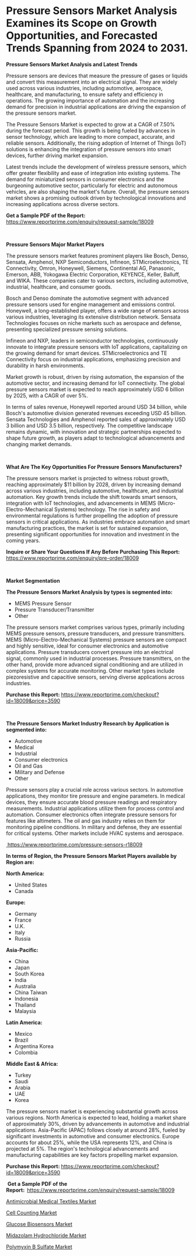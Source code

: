 <p><h1>Pressure Sensors Market Analysis Examines its Scope on Growth Opportunities, and Forecasted Trends Spanning from 2024 to 2031.</h1></p><p><strong>Pressure Sensors Market Analysis and Latest Trends</strong></p>
<p><p>Pressure sensors are devices that measure the pressure of gases or liquids and convert this measurement into an electrical signal. They are widely used across various industries, including automotive, aerospace, healthcare, and manufacturing, to ensure safety and efficiency in operations. The growing importance of automation and the increasing demand for precision in industrial applications are driving the expansion of the pressure sensors market.</p><p>The Pressure Sensors Market is expected to grow at a CAGR of 7.50% during the forecast period. This growth is being fueled by advances in sensor technology, which are leading to more compact, accurate, and reliable sensors. Additionally, the rising adoption of Internet of Things (IoT) solutions is enhancing the integration of pressure sensors into smart devices, further driving market expansion. </p><p>Latest trends include the development of wireless pressure sensors, which offer greater flexibility and ease of integration into existing systems. The demand for miniaturized sensors in consumer electronics and the burgeoning automotive sector, particularly for electric and autonomous vehicles, are also shaping the market's future. Overall, the pressure sensors market shows a promising outlook driven by technological innovations and increasing applications across diverse sectors.</p></p>
<p><strong>Get a Sample PDF of the Report:&nbsp;</strong> <a href="https://www.reportprime.com/enquiry/request-sample/18009?utm_campaign=1159&utm_medium=2&utm_source=Github&utm_content=ia&utm_term=20112024&utm_id=pressure-sensors">https://www.reportprime.com/enquiry/request-sample/18009</a></p>
<p>&nbsp;</p>
<p><strong>Pressure Sensors Major Market Players</strong></p>
<p><p>The pressure sensors market features prominent players like Bosch, Denso, Sensata, Amphenol, NXP Semiconductors, Infineon, STMicroelectronics, TE Connectivity, Omron, Honeywell, Siemens, Continental AG, Panasonic, Emerson, ABB, Yokogawa Electric Corporation, KEYENCE, Keller, Balluff, and WIKA. These companies cater to various sectors, including automotive, industrial, healthcare, and consumer goods.</p><p>Bosch and Denso dominate the automotive segment with advanced pressure sensors used for engine management and emissions control. Honeywell, a long-established player, offers a wide range of sensors across various industries, leveraging its extensive distribution network. Sensata Technologies focuses on niche markets such as aerospace and defense, presenting specialized pressure sensing solutions.</p><p>Infineon and NXP, leaders in semiconductor technologies, continuously innovate to integrate pressure sensors with IoT applications, capitalizing on the growing demand for smart devices. STMicroelectronics and TE Connectivity focus on industrial applications, emphasizing precision and durability in harsh environments.</p><p>Market growth is robust, driven by rising automation, the expansion of the automotive sector, and increasing demand for IoT connectivity. The global pressure sensors market is expected to reach approximately USD 6 billion by 2025, with a CAGR of over 5%.</p><p>In terms of sales revenue, Honeywell reported around USD 34 billion, while Bosch's automotive division generated revenues exceeding USD 45 billion. Sensata Technologies and Amphenol reported sales of approximately USD 3 billion and USD 3.5 billion, respectively. The competitive landscape remains dynamic, with innovation and strategic partnerships expected to shape future growth, as players adapt to technological advancements and changing market demands.</p></p>
<p>&nbsp;</p>
<p><strong>What Are The Key Opportunities For Pressure Sensors Manufacturers?</strong></p>
<p><p>The pressure sensors market is projected to witness robust growth, reaching approximately $11 billion by 2028, driven by increasing demand across various industries, including automotive, healthcare, and industrial automation. Key growth trends include the shift towards smart sensors, integration with IoT technologies, and advancements in MEMS (Micro-Electro-Mechanical Systems) technology. The rise in safety and environmental regulations is further propelling the adoption of pressure sensors in critical applications. As industries embrace automation and smart manufacturing practices, the market is set for sustained expansion, presenting significant opportunities for innovation and investment in the coming years.</p></p>
<p><strong>Inquire or Share Your Questions If Any Before Purchasing This Report:</strong> <a href="https://www.reportprime.com/enquiry/pre-order/18009?utm_campaign=1159&utm_medium=2&utm_source=Github&utm_content=ia&utm_term=20112024&utm_id=pressure-sensors">https://www.reportprime.com/enquiry/pre-order/18009</a></p>
<p>&nbsp;</p>
<p><strong>Market Segmentation</strong></p>
<p><strong>The Pressure Sensors Market Analysis by types is segmented into:</strong></p>
<p><ul><li>MEMS Pressure Sensor</li><li>Pressure Transducer/Transmitter</li><li>Other</li></ul></p>
<p><p>The pressure sensors market comprises various types, primarily including MEMS pressure sensors, pressure transducers, and pressure transmitters. MEMS (Micro-Electro-Mechanical Systems) pressure sensors are compact and highly sensitive, ideal for consumer electronics and automotive applications. Pressure transducers convert pressure into an electrical signal, commonly used in industrial processes. Pressure transmitters, on the other hand, provide more advanced signal conditioning and are utilized in complex systems for accurate monitoring. Other market types include piezoresistive and capacitive sensors, serving diverse applications across industries.</p></p>
<p><strong>Purchase this Report:&nbsp;</strong><a href="https://www.reportprime.com/checkout?id=18009&price=3590&utm_campaign=1159&utm_medium=2&utm_source=Github&utm_content=ia&utm_term=20112024&utm_id=pressure-sensors">https://www.reportprime.com/checkout?id=18009&price=3590</a></p>
<p>&nbsp;</p>
<p><strong>The Pressure Sensors Market Industry Research by Application is segmented into:</strong></p>
<p><ul><li>Automotive</li><li>Medical</li><li>Industrial</li><li>Consumer electronics</li><li>Oil and Gas</li><li>Military and Defense</li><li>Other</li></ul></p>
<p><p>Pressure sensors play a crucial role across various sectors. In automotive applications, they monitor tire pressure and engine parameters. In medical devices, they ensure accurate blood pressure readings and respiratory measurements. Industrial applications utilize them for process control and automation. Consumer electronics often integrate pressure sensors for features like altimeters. The oil and gas industry relies on them for monitoring pipeline conditions. In military and defense, they are essential for critical systems. Other markets include HVAC systems and aerospace.</p></p>
<p><a href="https://www.reportprime.com/pressure-sensors-r18009?utm_campaign=1159&utm_medium=2&utm_source=Github&utm_content=ia&utm_term=20112024&utm_id=pressure-sensors">&nbsp;https://www.reportprime.com/pressure-sensors-r18009</a></p>
<p><strong>In terms of Region, the Pressure Sensors Market Players available by Region are:</strong></p>
<p>
    <p> <strong> North America: </strong>
        <ul>
            <li>United States</li>
            <li>Canada</li>
        </ul>
        </p> 
    <p> <strong> Europe: </strong>
        <ul>
            <li>Germany</li>
            <li>France</li>
            <li>U.K.</li>
            <li>Italy</li>
            <li>Russia</li>
        </ul>
        </p> 
    <p> <strong> Asia-Pacific: </strong>
        <ul>
            <li>China</li>
            <li>Japan</li>
            <li>South Korea</li>
            <li>India</li>
            <li>Australia</li>
            <li>China Taiwan</li>
            <li>Indonesia</li>
            <li>Thailand</li>
            <li>Malaysia</li>
        </ul>
        </p> 
    <p> <strong> Latin America: </strong>
        <ul>
            <li>Mexico</li>
            <li>Brazil</li>
            <li>Argentina Korea</li>
            <li>Colombia</li>
        </ul>
        </p> 
    <p> <strong> Middle East & Africa: </strong>
        <ul>
            <li>Turkey</li>
            <li>Saudi</li>
            <li>Arabia</li>
            <li>UAE</li>
            <li>Korea</li>
        </ul>
    </p>
    </p>
<p><p>The pressure sensors market is experiencing substantial growth across various regions. North America is expected to lead, holding a market share of approximately 30%, driven by advancements in automotive and industrial applications. Asia-Pacific (APAC) follows closely at around 28%, fueled by significant investments in automotive and consumer electronics. Europe accounts for about 25%, while the USA represents 12%, and China is projected at 5%. The region's technological advancements and manufacturing capabilities are key factors propelling market expansion.</p></p>
<p><strong>Purchase this Report: </strong><a href="https://www.reportprime.com/checkout?id=18009&price=3590&utm_campaign=1159&utm_medium=2&utm_source=Github&utm_content=ia&utm_term=20112024&utm_id=pressure-sensors">https://www.reportprime.com/checkout?id=18009&price=3590</a></p>
<p>&nbsp;<strong>Get a Sample PDF of the Report:&nbsp;&nbsp;</strong><a href="https://www.reportprime.com/enquiry/request-sample/18009?utm_campaign=1159&utm_medium=2&utm_source=Github&utm_content=ia&utm_term=20112024&utm_id=pressure-sensors">https://www.reportprime.com/enquiry/request-sample/18009</a></p>
<p><strong></strong></p>
<p><p><a href="https://www.linkedin.com/pulse/strategic-market-insights-navigating-global-antimicrobial-medical-afsoe?utm_campaign=1159&utm_medium=2&utm_source=Github&utm_content=ia&utm_term=20112024&utm_id=pressure-sensors">Antimicrobial Medical Textiles Market</a></p><p><a href="https://www.linkedin.com/pulse/cell-counting-market-size-global-industry-analysis-growth-b99we?utm_campaign=1159&utm_medium=2&utm_source=Github&utm_content=ia&utm_term=20112024&utm_id=pressure-sensors">Cell Counting Market</a></p><p><a href="https://www.linkedin.com/pulse/thorough-analysis-glucose-biosensors-market-size-projected-iwbze?utm_campaign=1159&utm_medium=2&utm_source=Github&utm_content=ia&utm_term=20112024&utm_id=pressure-sensors">Glucose Biosensors Market</a></p><p><a href="https://issuu.com/reportprime-2/docs/midazolam-hydrochloride-market-size_5dc0433284ec99?utm_campaign=1159&utm_medium=2&utm_source=Github&utm_content=ia&utm_term=20112024&utm_id=pressure-sensors">Midazolam Hydrochloride Market</a></p><p><a href="https://issuu.com/reportprime-2/docs/polymyxin-b-sulfate-market-size-203_be941a67b0f6a1?utm_campaign=1159&utm_medium=2&utm_source=Github&utm_content=ia&utm_term=20112024&utm_id=pressure-sensors">Polymyxin B Sulfate Market</a></p></p>